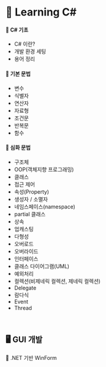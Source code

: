 # 📖 Learning C#

#### 🔹 C# 기초
- C# 이란?
- 개발 환경 세팅
- 용어 정리

#### 🔹 기본 문법
- 변수
- 식별자
- 연산자
- 자료형
- 조건문
- 반복문
- 함수

#### 🔹 심화 문법
- 구조체
- OOP(객체지향 프로그래밍)
- 클래스
- 접근 제어
- 속성(Property)
- 생성자 / 소멸자
- 네임스페이스(namespace)
- partial 클래스
- 상속
- 업캐스팅
- 다형성
- 오버로드
- 오버라이드
- 인터페이스
- 클래스 다이어그램(UML)
- 예외처리
- 컬렉션(비제네릭 컬렉션, 제네릭 컬렉션)
- Delegate
- 람다식
- Event
- Thread

<br>

## 🖥 GUI 개발  

🔸 .NET 기반 WinForm  



